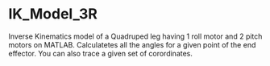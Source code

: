 # IK_Model_3R
Inverse Kinematics model of a Quadruped leg having 1 roll motor and 2 pitch motors on MATLAB. Calculatetes all the angles for a given point of the end effector. You can also trace a given set of corordinates. 
